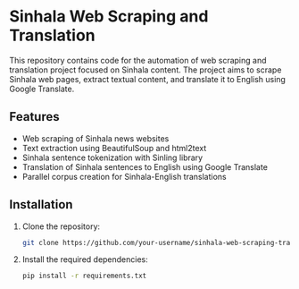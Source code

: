 # Sinhala Web Scraping and Translation

This repository contains code for the automation of web scraping and translation project focused on Sinhala content. The project aims to scrape Sinhala web pages, extract textual content, and translate it to English using Google Translate.

## Features

- Web scraping of Sinhala news websites
- Text extraction using BeautifulSoup and html2text
- Sinhala sentence tokenization with Sinling library
- Translation of Sinhala sentences to English using Google Translate
- Parallel corpus creation for Sinhala-English translations

## Installation

1. Clone the repository:
   ```bash
   git clone https://github.com/your-username/sinhala-web-scraping-translator.git
   
2. Install the required dependencies:
    ```bash
   pip install -r requirements.txt






